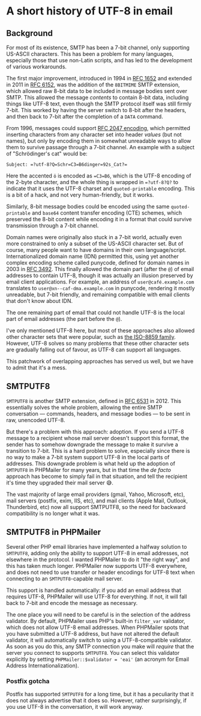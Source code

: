 # A short history of UTF-8 in email

## Background

For most of its existence, SMTP has been a 7-bit channel, only supporting US-ASCII characters. This has been a problem for many languages, especially those that use non-Latin scripts, and has led to the development of various workarounds.

The first major improvement, introduced in 1994 in [RFC 1652](https://www.rfc-editor.org/rfc/rfc1652) and extended in 2011 in [RFC 6152](https://www.rfc-editor.org/rfc/rfc6152), was the addition of the `8BITMIME` SMTP extension, which allowed raw 8-bit data to be included in message bodies sent over SMTP.
This allowed the message _contents_ to contain 8-bit data, including things like UTF-8 text, even though the SMTP protocol itself was still firmly 7-bit. This worked by having the server switch to 8-bit after the headers, and then back to 7-bit after the completion of a `DATA` command.

From 1996, messages could support [RFC 2047 encoding](https://www.rfc-editor.org/rfc/rfc2047), which permitted inserting characters from any character set into header _values_ (but not names), but only by encoding them in somewhat unreadable ways to allow them to survive passage through a 7-bit channel. An example with a subject of "Schrödinger's cat" would be:

```
Subject: =?utf-8?Q=Schr=C3=B6dinger=92s_Cat?=
```

Here the accented `ö` is encoded as `=C3=B6`, which is the UTF-8 encoding of the 2-byte character, and the whole thing is wrapped in `=?utf-8?Q?` to indicate that it uses the UTF-8 charset and `quoted-printable` encoding. This is a bit of a hack, and not very human-friendly, but it works.

Similarly, 8-bit message bodies could be encoded using the same `quoted-printable` and `base64` content transfer encoding (CTE) schemes, which preserved the 8-bit content while encoding it in a format that could survive transmission through a 7-bit channel.

Domain names were originally also stuck in a 7-bit world, actually even more constrained to only a subset of the US-ASCII character set. But of course, many people want to have domains in their own language/script. Internationalized domain name (IDN) permitted this, using yet another complex encoding scheme called punycode, defined for domain names in 2003 in [RFC 3492](https://www.rfc-editor.org/rfc/rfc3492). This finally allowed the domain part (after the `@`) of email addresses to contain UTF-8, though it was actually an illusion preserved by email client applications. For example, an address of
`user@café.example.com` translates to
`user@xn--caf-dma.example.com` in punycode, rendering it mostly unreadable, but 7-bit friendly, and remaining compatible with email clients that don't know about IDN.

The one remaining part of email that could not handle UTF-8 is the local part of email addresses (the part before the `@`).

I've only mentioned UTF-8 here, but most of these approaches also allowed other character sets that were popular, such as [the ISO-8859 family](https://en.wikipedia.org/wiki/ISO/IEC_8859). However, UTF-8 solves so many problems that these other character sets are gradually falling out of favour, as UTF-8 can support all languages.

This patchwork of overlapping approaches has served us well, but we have to admit that it's a mess.

## SMTPUTF8

`SMTPUTF8` is another SMTP extension, defined in [RFC 6531](https://www.rfc-editor.org/rfc/rfc6531) in 2012. This essentially solves the whole problem, allowing the entire SMTP conversation — commands, headers, and message bodies — to be sent in raw, unencoded UTF-8.

But there's a problem with this approach: adoption. If you send a UTF-8 message to a recipient whose mail server doesn't support this format, the sender has to somehow downgrade the message to make it survive a transition to 7-bit. This is a hard problem to solve, especially since there is no way to make a 7-bit system support UTF-8 in the local parts of addresses. This downgrade problem is what held up the adoption of `SMTPUTF8` in PHPMailer for many years, but in that time the _de facto_ approach has become to simply fail in that situation, and tell the recipient it's time they upgraded their mail server 😅.

The vast majority of large email providers (gmail, Yahoo, Microsoft, etc), mail servers (postfix, exim, IIS, etc), and mail clients (Apple Mail, Outlook, Thunderbird, etc) now all support SMTPUTF8, so the need for backward compatibility is no longer what it was.

## SMTPUTF8 in PHPMailer

Several other PHP email libraries have implemented a halfway solution to `SMTPUTF8`, adding only the ability to support UTF-8 in email addresses, not elsewhere in the protocol. I wanted PHPMailer to do it "the right way", and this has taken much longer. PHPMailer now supports UTF-8 everywhere, and does not need to use transfer or header encodings for UTF-8 text when connecting to an `SMTPUTF8`-capable mail server.

This support is handled automatically: if you add an email address that requires UTF-8, PHPMailer will use UTF-8 for everything. If not, it will fall back to 7-bit and encode the message as necessary.

The one place you will need to be careful is in the selection of the address validator. By default, PHPMailer uses PHP's built-in `filter_var` validator, which does not allow UTF-8 email addresses. When PHPMailer spots that you have submitted a UTF-8 address, but have not altered the default validator, it will automatically switch to using a UTF-8-compatible validator. As soon as you do this, any SMTP connection you make will _require_ that the server you connect to supports `SMTPUTF8`. You can select this validator explicitly by setting `PHPMailer::$validator = 'eai'` (an acronym for Email Address Internationalization).

### Postfix gotcha

Postfix has supported `SMTPUTF8` for a long time, but it has a peculiarity that it does not always advertise that it does so. However, rather surprisingly, if you use UTF-8 in the conversation, it will work anyway.
